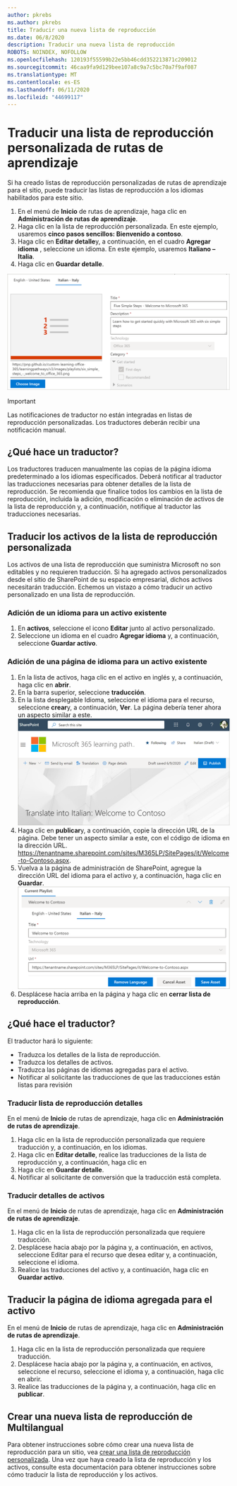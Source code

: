 ```yaml
---
author: pkrebs
ms.author: pkrebs
title: Traducir una nueva lista de reproducción
ms.date: 06/8/2020
description: Traducir una nueva lista de reproducción
ROBOTS: NOINDEX, NOFOLLOW
ms.openlocfilehash: 120193f55599b22e5bb46cdd352213871c209012
ms.sourcegitcommit: 46caa9fa9d129bee107a8c9a7c5bc70a7f9af087
ms.translationtype: MT
ms.contentlocale: es-ES
ms.lasthandoff: 06/11/2020
ms.locfileid: "44699117"
---
```

# <a name="translate-a-learning-pathways-custom-playlist"></a>Traducir una lista de reproducción personalizada de rutas de aprendizaje
Si ha creado listas de reproducción personalizadas de rutas de aprendizaje para el sitio, puede traducir las listas de reproducción a los idiomas habilitados para este sitio.

1.  En el menú de **Inicio** de rutas de aprendizaje, haga clic en **Administración de rutas de aprendizaje**. 
2.  Haga clic en la lista de reproducción personalizada. En este ejemplo, usaremos **cinco pasos sencillos: Bienvenido a contoso**. 
3.  Haga clic en **Editar detalle**y, a continuación, en el cuadro **Agregar idioma** , seleccione un idioma. En este ejemplo, usaremos **Italiano – Italia**. 
5.  Haga clic en **Guardar detalle**. 

![custom_update_ml_pldetail.png](media/custom_update_ml_pldetail.png)

> [!IMPORTANT]
> Las notificaciones de traductor no están integradas en listas de reproducción personalizadas. Los traductores deberán recibir una notificación manual. 

## <a name="what-does-a-translator-do"></a>¿Qué hace un traductor?
Los traductores traducen manualmente las copias de la página idioma predeterminado a los idiomas especificados. Deberá notificar al traductor las traducciones necesarias para obtener detalles de la lista de reproducción. Se recomienda que finalice todos los cambios en la lista de reproducción, incluida la adición, modificación o eliminación de activos de la lista de reproducción y, a continuación, notifique al traductor las traducciones necesarias.

## <a name="translate-the-assets-in-the-custom-playlist"></a>Traducir los activos de la lista de reproducción personalizada
Los activos de una lista de reproducción que suministra Microsoft no son editables y no requieren traducción. Si ha agregado activos personalizados desde el sitio de SharePoint de su espacio empresarial, dichos activos necesitarán traducción. Echemos un vistazo a cómo traducir un activo personalizado en una lista de reproducción.

### <a name="add-a-language-for-an-existing-asset"></a>Adición de un idioma para un activo existente
1. En **activos**, seleccione el icono **Editar** junto al activo personalizado. 
2. Seleccione un idioma en el cuadro **Agregar idioma** y, a continuación, seleccione **Guardar activo**.

### <a name="add-a-language-page-for-an-existing-asset"></a>Adición de una página de idioma para un activo existente
1. En la lista de activos, haga clic en el activo en inglés y, a continuación, haga clic en **abrir**.
2. En la barra superior, seleccione **traducción**.
3. En la lista desplegable Idioma, seleccione el idioma para el recurso, seleccione **crear**y, a continuación, **Ver**. La página debería tener ahora un aspecto similar a este. 
![custom_update_ml_transcusplpage.png](media/custom_update_ml_transcusplpage.png)
4. Haga clic en **publicar**y, a continuación, copie la dirección URL de la página. Debe tener un aspecto similar a este, con el código de idioma en la dirección URL.
https://tenantname.sharepoint.com/sites/M365LP/SitePages/it/Welcome-to-Contoso.aspx.
5. Vuelva a la página de administración de SharePoint, agregue la dirección URL del idioma para el activo y, a continuación, haga clic en **Guardar**. 
![custom_update_ml_transcusplurl.png](media/custom_update_ml_transcusplurl.png)
6.  Desplácese hacia arriba en la página y haga clic en **cerrar lista de reproducción**.

## <a name="what-the-translator-does"></a>¿Qué hace el traductor?
El traductor hará lo siguiente:
- Traduzca los detalles de la lista de reproducción.
- Traduzca los detalles de activos.
- Traduzca las páginas de idiomas agregadas para el activo.
- Notificar al solicitante las traducciones de que las traducciones están listas para revisión

### <a name="translate-playlist-details"></a>Traducir lista de reproducción detalles
En el menú de **Inicio** de rutas de aprendizaje, haga clic en **Administración de rutas de aprendizaje**. 
1. Haga clic en la lista de reproducción personalizada que requiere traducción y, a continuación, en los idiomas. 
2. Haga clic en **Editar detalle**, realice las traducciones de la lista de reproducción y, a continuación, haga clic en 
3. Haga clic en **Guardar detalle**. 
4. Notificar al solicitante de conversión que la traducción está completa. 

### <a name="translate-asset-details"></a>Traducir detalles de activos
En el menú de **Inicio** de rutas de aprendizaje, haga clic en **Administración de rutas de aprendizaje**. 
1. Haga clic en la lista de reproducción personalizada que requiere traducción. 
2. Desplácese hacia abajo por la página y, a continuación, en activos, seleccione Editar para el recurso que desea editar y, a continuación, seleccione el idioma. 
3. Realice las traducciones del activo y, a continuación, haga clic en **Guardar activo**.  

## <a name="translate-the-added-language-page-for-the-asset"></a>Traducir la página de idioma agregada para el activo
En el menú de **Inicio** de rutas de aprendizaje, haga clic en **Administración de rutas de aprendizaje**. 
1. Haga clic en la lista de reproducción personalizada que requiere traducción. 
2. Desplácese hacia abajo por la página y, a continuación, en activos, seleccione el recurso, seleccione el idioma y, a continuación, haga clic en abrir. 
3. Realice las traducciones de la página y, a continuación, haga clic en **publicar**.  

## <a name="create-a-new-multilangual-playlist"></a>Crear una nueva lista de reproducción de Multilangual
Para obtener instrucciones sobre cómo crear una nueva lista de reproducción para un sitio, vea [crear una lista de reproducción personalizada](custom_createnewplaylist.md). Una vez que haya creado la lista de reproducción y los activos, consulte esta documentación para obtener instrucciones sobre cómo traducir la lista de reproducción y los activos. 